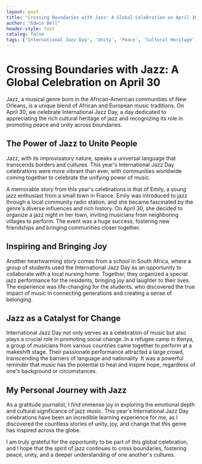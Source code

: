 ```yaml
---
layout: post
title: "Crossing Boundaries with Jazz: A Global Celebration on April 30"
author: "Edwin Bell"
header-style: text
catalog: false
tags: ['International Jazz Day', 'Unity', 'Peace', 'Cultural Heritage', 'Celebration', 'Music', 'Community', 'Global Event', 'Gratitude', 'Jazz']
---
```


# Crossing Boundaries with Jazz: A Global Celebration on April 30 

Jazz, a musical genre born in the African-American communities of New Orleans, is a unique blend of African and European music traditions. On April 30, we celebrate International Jazz Day, a day dedicated to appreciating the rich cultural heritage of jazz and recognizing its role in promoting peace and unity across boundaries. 

## The Power of Jazz to Unite People

Jazz, with its improvisatory nature, speaks a universal language that transcends borders and cultures. This year's International Jazz Day celebrations were more vibrant than ever, with communities worldwide coming together to celebrate the unifying power of music.

A memorable story from this year's celebrations is that of Emily, a young jazz enthusiast from a small town in France. Emily was introduced to jazz through a local community radio station, and she became fascinated by the genre's diverse influences and rich history. On April 30, she decided to organize a jazz night in her town, inviting musicians from neighboring villages to perform. The event was a huge success, fostering new friendships and bringing communities closer together.

## Inspiring and Bringing Joy

Another heartwarming story comes from a school in South Africa, where a group of students used the International Jazz Day as an opportunity to collaborate with a local nursing home. Together, they organized a special jazz performance for the residents, bringing joy and laughter to their lives. The experience was life-changing for the students, who discovered the true impact of music in connecting generations and creating a sense of belonging.

## Jazz as a Catalyst for Change

International Jazz Day not only serves as a celebration of music but also plays a crucial role in promoting social change. In a refugee camp in Kenya, a group of musicians from various countries came together to perform at a makeshift stage. Their passionate performance attracted a large crowd, transcending the barriers of language and nationality. It was a powerful reminder that music has the potential to heal and inspire hope, regardless of one's background or circumstances.

## My Personal Journey with Jazz

As a gratitude journalist, I find immense joy in exploring the emotional depth and cultural significance of jazz music. This year's International Jazz Day celebrations have been an incredible learning experience for me, as I discovered the countless stories of unity, joy, and change that this genre has inspired across the globe.

I am truly grateful for the opportunity to be part of this global celebration, and I hope that the spirit of jazz continues to cross boundaries, fostering peace, unity, and a deeper understanding of one another's cultures.
